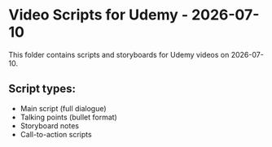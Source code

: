 # Video Scripts for Udemy - 2026-07-10

This folder contains scripts and storyboards for Udemy videos on 2026-07-10.

## Script types:
- Main script (full dialogue)
- Talking points (bullet format)
- Storyboard notes
- Call-to-action scripts
